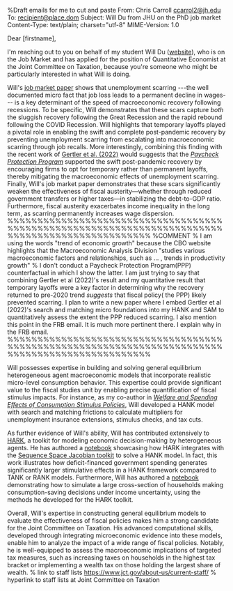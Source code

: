 %Draft emails for me to cut and paste
From: Chris Carroll <ccarrol2@jh.edu>
To: recipient@place.dom
Subject: Will Du from JHU on the PhD job market
Content-Type: text/plain; charset="utf-8"
MIME-Version: 1.0

Dear [firstname],

I'm reaching out to you on behalf of my student Will Du ([website](https://www.william-du.com)),  who is on the Job Market and has applied for the position of Quantitative Economist at the Joint Committee on Taxation, because you're someone who might be particularly interested in what Will is doing.

Will's [job market paper](https://github.com/wdu9/JMP/blob/main/JMPDraft.pdf) shows that unemployment scarring ---the well documented micro fact that job loss leads to a permanent decline in wages--- is a key determinant of the speed of macroeconomic recovery following recessions. To be specific, Will demonstrates that these scars capture *both* the sluggish recovery following the Great Recession and the rapid rebound following the COVID Recession. Will highlights that temporary layoffs played a pivotal role in enabling the swift and complete post-pandemic recovery by preventing unemployment scarring from escalating into macroeconomic scarring through job recalls. More interestingly, combining this finding with the recent work of [Gertler et al. (2022)](https://www.nber.org/system/files/working_papers/w30134/w30134.pdf) would suggests that the [*Paycheck Protection Program*](https://www.sba.gov/funding-programs/loans/covid-19-relief-options/paycheck-protection-programz) supported the swift post-pandemic recovery by encouraging firms to opt for temporary rather than permanent layoffs, thereby mitigating the macroeconomic effects of unemployment scarring. Finally, Will's job market paper demonstrates that these scars significantly weaken the effectiveness of fiscal austerity—whether through reduced government transfers or higher taxes—in stabilizing the debt-to-GDP ratio. Furthermore, fiscal austerity exacerbates income inequality in the long term, as scarring permanently increases wage dispersion.
%%%%%%%%%%%%%%%%%%%%%%%%%%%%%%%%%%%%%%%%%%%%%%%%%%%%%%%%%%%%%%%%%%%%%%%%%%%%%%%%%%%%%%%%%%%%%%%%
%COMMENT
% I am using the words "trend of economic growth" because the CBO website highlights that the Macroeconomic Analysis Division "studies various macroeconomic factors and relationships, such as ... , trends in productivity growth" 
% I don't conduct a Paycheck Protection Program(PPP) counterfactual in which I show the latter. I am just trying to say that combining Gertler et al (2022)'s result and my quantitative result that temporary layoffs were a key factor in determining why the recovery returned to pre-2020 trend *suggests* that fiscal policy( the PPP) likely prevented scarring. I plan to write a new paper where I embed Gertler et al (2022)'s search and matching micro foundations into my HANK and SAM to quantitatively assess the extent the PPP reduced scarring. I also mention this point in the FRB email. It is much more pertinent there. I explain why in the FRB email.
%%%%%%%%%%%%%%%%%%%%%%%%%%%%%%%%%%%%%%%%%%%%%%%%%%%%%%%%%%%%%%%%%%%%%%%%%%%%%%%%%%%%%%%%%%%%%%%%

Will possesses expertise in building and solving general equilibrium heterogeneous agent macroeconomic models that incorporate realistic micro-level consumption behavior. This expertise could provide significant value to the fiscal studies unit by enabling precise quantification of fiscal stimulus impacts. For instance, as my co-author in [*Welfare and Spending Effects of Consumption Stimulus Policies*](https://github.com/llorracc/HAFiscal/blob/master/HAFiscal.pdf), Will developed a HANK model with search and matching frictions to calculate multipliers for unemployment insurance extensions, stimulus checks, and tax cuts.

As further evidence of Will's ability, Will has contributed extensively to [HARK](https://docs.econ-ark.org/Documentation/overview/introduction.html), a toolkit for modeling economic decision-making by heterogeneous agents. He has authored a [notebook](https://github.com/econ-ark/HARK/blob/master/examples/ConsNewKeynesianModel/SSJ_example.ipynb) showcasing how HARK integrates with the [Sequence Space Jacobian toolkit](https://github.com/shade-econ/sequence-jacobian) to solve a HANK model. In fact, this work illustrates how deficit-financed government spending generates significantly larger stimulative effects in a HANK framework compared to TANK or RANK models. Furthermore, Will has authored a [notebook](https://github.com/econ-ark/HARK/blob/master/examples/ConsNewKeynesianModel/Transition_Matrix_Example.ipynb) demonstrating how to simulate a large cross-section of households making consumption-saving decisions under income uncertainty, using the methods he developed for the HARK toolkit. 

Overall, Will's expertise in constructing general equilibrium models to evaluate the effectiveness of fiscal policies makes him a strong candidate for the Joint Committee on Taxation. His advanced computational skills, developed through integrating microeconomic evidence into these models, enable him to analyze the impact of a wide range of fiscal policies. Notably, he is well-equipped to assess the macroeconomic implications of targeted tax measures, such as increasing taxes on households in the highest tax bracket or implementing a wealth tax on those holding the largest share of wealth.
% link to staff lists
https://www.jct.gov/about-us/current-staff/ % hyperlink to staff lists at Joint Committee on Taxation




